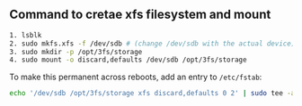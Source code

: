## Command to cretae xfs filesystem and mount
```bash
1. lsblk
2. sudo mkfs.xfs -f /dev/sdb # (change /dev/sdb with the actual device)
3. sudo mkdir -p /opt/3fs/storage
4. sudo mount -o discard,defaults /dev/sdb /opt/3fs/storage
```

To make this permanent across reboots, add an entry to `/etc/fstab`:
```bash
echo '/dev/sdb /opt/3fs/storage xfs discard,defaults 0 2' | sudo tee -a /etc/fstab
```